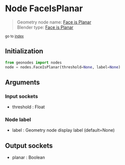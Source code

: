 
# Node FaceIsPlanar

> Geometry node name: [Face is Planar](https://docs.blender.org/manual/en/latest/modeling/geometry_nodes/mesh/face_is_planar.html)<br>
  Blender type: [Face is Planar](https://docs.blender.org/api/current/bpy.types.GeometryNodeInputMeshFaceIsPlanar.html)
  
<sub>go to [index](/docs/index.md)</sub>

Initialization
--------------

```python
from geonodes import nodes
node = nodes.FaceIsPlanar(threshold=None, label=None)
```



## Arguments


### Input sockets

- threshold : Float

### Node label

- label : Geometry node display label (default=None)

## Output sockets

- planar : Boolean
